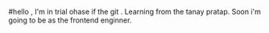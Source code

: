 #hello , I'm in trial ohase if the git . Learning from the tanay pratap.
Soon i'm going to be as the frontend enginner.